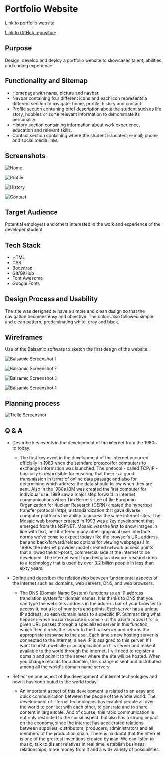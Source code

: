 # Portfolio Website

[Link to portfolio website](https://jessicaribeiroalves.github.io/portfolio-website/)

[Link to GitHub repository](https://github.com/jessicaribeiroalves/portfolio-website)

## Purpose

Design, develop and deploy a portfolio website to showcases talent, abilities and coding experience.

## Functionality and Sitemap

- Homepage with name, picture and navbar.
- Navbar containing four different icons and each icon represents a different section to navigate: home, profile, history and contact.
- Profile section containing brief description about the student such as life story, hobbies or some relevant information to demonstrate its personality.
- History section containing information about work experience, education and relevant skills.
- Contact section containing where the student is located; e-mail; phone and social media links.

## Screenshots

![Home](https://github.com/jessicaribeiroalves/portfolio-website/blob/master/docs/Home%20Screenshot.png)


![Profile](https://github.com/jessicaribeiroalves/portfolio-website/blob/master/docs/Profile%20Screenshot.png)


![History](https://github.com/jessicaribeiroalves/portfolio-website/blob/master/docs/History%20Screenshot.png)


![Contact](https://github.com/jessicaribeiroalves/portfolio-website/blob/master/docs/Contact%20Screenshot.png)

## Target Audience

Potential employers and others interested in the work and experience of the developer student.

## Tech Stack

- HTML
- CSS
- Bootstrap
- Git/GitHub
- Font Awesome
- Google Fonts

## Design Process and Usability

The site was designed to have a simple and clean design so that the navigation becomes easy and objective. The colors also followed simple and clean pattern, predominating white, gray and black.

## Wireframes

Use of the Balsamic software to sketch the first design of the website.

![Balsamic Screenshot 1](https://github.com/jessicaribeiroalves/portfolio-website/blob/master/docs/balsamic%201.png)

![Balsamic Screenshot 2](https://github.com/jessicaribeiroalves/portfolio-website/blob/master/docs/balsamic%202.png)


![Balsamic Screenshot 3](https://github.com/jessicaribeiroalves/portfolio-website/blob/master/docs/balsamic%203.png)


![Balsamic Screenshot 4](https://github.com/jessicaribeiroalves/portfolio-website/blob/master/docs/balsamic%204.png)


## Planning process

![Trello Screenshot](https://github.com/jessicaribeiroalves/portfolio-website/blob/master/docs/Trello%20Screenshot.png)


## Q & A
* Describe key events in the development of the internet from the 1980s to today.
    * The first key event in the development of the Internet occurred officially in 1983 when the standard protocol for computers to exchange information was launched. The protocol - called TCP/IP - basically is responsible for ensuring that there is a good transmission in terms of online data passage and also for determining which address the data should follow when they are sent. Also in the 1980s IBM was created the first computer for individual use. 1989 saw a major step forward in internet communications when Tim Berners-Lee of the European Organization for Nuclear Research (CERN) created the hypertext transfer protocol (http), a standardization that gave diverse computer platforms the ability to access the same internet sites. The Mosaic web browser created in 1993 was a key development that emerged from the NSFNET. Mosaic was the first to show images in line with text, and it offered many other graphical user interface norms we’ve come to expect today (like the browser’s URL address bar and back/forward/reload options for viewing webpages.) In 1990s the internet provider model created network access points that allowed the for-profit, commercial side of the internet to be developed. The internet went from being an obscure research idea to a technology that is used by over 3.2 billion people in less than sixty years.
* Define and describes the relationship between fundamental aspects of the internet such as: domains, web servers, DNS, and web browsers.
    * The DNS (Domain Name System) functions as an IP address translation system for domain names. It is thanks to DNS that you can type the website's address in the address bar of your browser to access it, not a lot of numbers and points. Each server has a unique IP address, so each domain leads to a specific IP. Summarizing what happens when a user requests a domain is: the user's request for a given URL passes through a specialized server in this function, which then directs the server to the final server and returns the appropriate response to the user. Each time a new hosting server is connected to the internet, a new IP is assigned to this server. If I want to host a website or an application on this server and make it available to the world through the internet, I will need to register a domain and point it to the server where the site will be hosted. When you change records for a domain, this change is sent and distributed among all the world's domain name servers.

* Reflect on one aspect of the development of internet technologies and how it has contributed to the world today.
    * An important aspect of this development is related to an easy and quick communication between the people of the whole world. The development of internet technologies has enabled people all over the world to connect with each other, to generate and to share content in large scale. And of course, this rapid communication is not only restricted to the social aspect, but also has a strong impact on the economy, since the internet has accelerated relations between suppliers, distributors, producers, administrators and all members of the production chain. There is no doubt that the Internet is one of the greatest inventions created by man. We can listen to music, talk to distant relatives in real time, establish business relationships, make money from it and a wide variety of possibilities.

